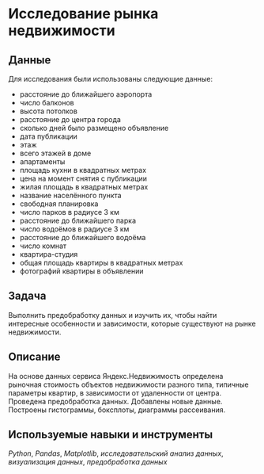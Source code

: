 # Исследование рынка недвижимости
## Данные
Для исследования были использованы следующие данные:
- расстояние до ближайшего аэропорта
- число балконов
- высота потолков
- расстояние до центра города
- сколько дней было размещено объявление
- дата публикации
- этаж
- всего этажей в доме
- апартаменты
- площадь кухни в квадратных метрах
- цена на момент снятия с публикации
- жилая площадь в квадратных метрах
- название населённого пункта
- свободная планировка
- число парков в радиусе 3 км
- расстояние до ближайшего парка
- число водоёмов в радиусе 3 км
- расстояние до ближайшего водоёма
- число комнат
- квартира-студия
- общая площадь квартиры в квадратных метрах
- фотографий квартиры в объявлении
## Задача
Выполнить предобработку данных и изучить их, чтобы найти интересные особенности и зависимости, которые существуют на рынке недвижимости.
## Описание
На основе данных сервиса Яндекс.Недвижимость определена рыночная стоимость объектов недвижимости разного типа, типичные параметры квартир, в зависимости от удаленности от центра. Проведена предобработка данных. Добавлены новые данные. Построены гистограммы, боксплоты, диаграммы рассеивания.
## Используемые навыки и инструменты
*Python*, *Pandas*, *Matplotlib*, *исследовательский анализ данных*, *визуализация данных*, *предобработка данных*
